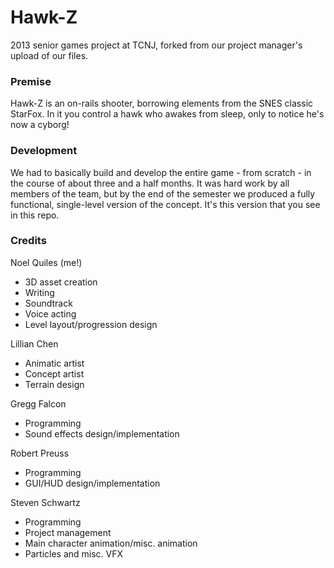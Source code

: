 # Hawk-Z

2013 senior games project at TCNJ, forked from our project manager's upload of our files.

### Premise

Hawk-Z is an on-rails shooter, borrowing elements from the SNES classic StarFox.  In it you control a hawk who awakes from sleep, only to notice he's now a cyborg!  

### Development

We had to basically build and develop the entire game - from scratch - in the course of about three and a half months.  It was hard work by all members of the team, but by the end of the semester we produced a fully functional, single-level version of the concept.  It's this version that you see in this repo.

### Credits

Noel Quiles (me!)
- 3D asset creation
- Writing
- Soundtrack
- Voice acting
- Level layout/progression design

Lillian Chen
- Animatic artist
- Concept artist
- Terrain design

Gregg Falcon
- Programming
- Sound effects design/implementation

Robert Preuss
- Programming
- GUI/HUD design/implementation

Steven Schwartz
- Programming
- Project management
- Main character animation/misc. animation
- Particles and misc. VFX
